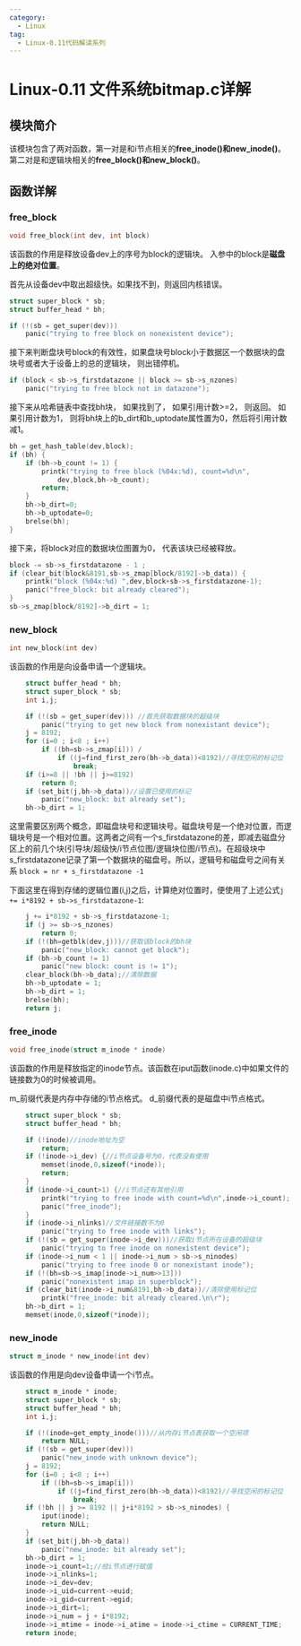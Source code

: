 ```yaml
---
category:
  - Linux
tag:
  - Linux-0.11代码解读系列
---
```


# Linux-0.11 文件系统bitmap.c详解

## 模块简介

该模块包含了两对函数，第一对是和i节点相关的**free_inode()**和**new_inode()**。第二对是和逻辑块相关的**free_block()**和**new_block()**。

## 函数详解

### free_block
```c
void free_block(int dev, int block)
```
该函数的作用是释放设备dev上的序号为block的逻辑块。 入参中的block是**磁盘上的绝对位置**。

首先从设备dev中取出超级快。如果找不到，则返回内核错误。
```c
struct super_block * sb;
struct buffer_head * bh;

if (!(sb = get_super(dev)))
    panic("trying to free block on nonexistent device");
```

接下来判断盘块号block的有效性，如果盘块号block小于数据区一个数据块的盘块号或者大于设备上的总的逻辑块， 则出错停机。
```c
if (block < sb->s_firstdatazone || block >= sb->s_nzones)
    panic("trying to free block not in datazone");
```

接下来从哈希链表中查找bh块， 如果找到了， 如果引用计数>=2， 则返回。 如果引用计数为1， 则将bh块上的b_dirt和b_uptodate属性置为0，然后将引用计数减1。
```c
bh = get_hash_table(dev,block);
if (bh) {
    if (bh->b_count != 1) {
        printk("trying to free block (%04x:%d), count=%d\n",
            dev,block,bh->b_count);
        return;
    }
    bh->b_dirt=0;
    bh->b_uptodate=0;
    brelse(bh);
}
```

接下来，将block对应的数据块位图置为0， 代表该块已经被释放。
```c
block -= sb->s_firstdatazone - 1 ;
if (clear_bit(block&8191,sb->s_zmap[block/8192]->b_data)) {
    printk("block (%04x:%d) ",dev,block+sb->s_firstdatazone-1);
    panic("free_block: bit already cleared");
}
sb->s_zmap[block/8192]->b_dirt = 1;
```

### new_block
```c
int new_block(int dev)
```
该函数的作用是向设备申请一个逻辑块。

```c
	struct buffer_head * bh;
	struct super_block * sb;
	int i,j;

	if (!(sb = get_super(dev))) //首先获取数据块的超级块
		panic("trying to get new block from nonexistant device");
	j = 8192;
	for (i=0 ; i<8 ; i++)
		if ((bh=sb->s_zmap[i])) /
			if ((j=find_first_zero(bh->b_data))<8192)//寻找空闲的标记位
				break;
	if (i>=8 || !bh || j>=8192)
		return 0;
	if (set_bit(j,bh->b_data))//设置已使用的标记
		panic("new_block: bit already set");
	bh->b_dirt = 1;
```

这里需要区别两个概念，即磁盘块号和逻辑块号。磁盘块号是一个绝对位置，而逻辑块号是一个相对位置。这两者之间有一个s_firstdatazone的差，即减去磁盘分区上的前几个块(引导块/超级快/i节点位图/逻辑块位图/i节点)。在超级块中s_firstdatazone记录了第一个数据块的磁盘号。所以，逻辑号和磁盘号之间有关系
```block = nr + s_firstdatazone -1	```

下面这里在得到存储的逻辑位置(i,j)之后，计算绝对位置时，便使用了上述公式```j += i*8192 + sb->s_firstdatazone-1```:
```c
	j += i*8192 + sb->s_firstdatazone-1;
	if (j >= sb->s_nzones)
		return 0;
	if (!(bh=getblk(dev,j)))//获取该block的bh块
		panic("new_block: cannot get block");
	if (bh->b_count != 1)
		panic("new block: count is != 1");
	clear_block(bh->b_data);//清除数据
	bh->b_uptodate = 1;
	bh->b_dirt = 1;
	brelse(bh);
	return j;
```
### free_inode
```c
void free_inode(struct m_inode * inode)
```
该函数的作用是释放指定的inode节点。该函数在iput函数(inode.c)中如果文件的链接数为0的时候被调用。

m_前缀代表是内存中存储的i节点格式。 d_前缀代表的是磁盘中i节点格式。

```c
	struct super_block * sb;
	struct buffer_head * bh;

	if (!inode)//inode地址为空
		return;
	if (!inode->i_dev) {//i节点设备号为0，代表没有使用
		memset(inode,0,sizeof(*inode));
		return;
	}
	if (inode->i_count>1) {//i节点还有其他引用
		printk("trying to free inode with count=%d\n",inode->i_count);
		panic("free_inode");
	}
	if (inode->i_nlinks)//文件链接数不为0
		panic("trying to free inode with links");
	if (!(sb = get_super(inode->i_dev)))//获取i节点所在设备的超级块
		panic("trying to free inode on nonexistent device");
	if (inode->i_num < 1 || inode->i_num > sb->s_ninodes)
		panic("trying to free inode 0 or nonexistant inode");
	if (!(bh=sb->s_imap[inode->i_num>>13]))
		panic("nonexistent imap in superblock");
	if (clear_bit(inode->i_num&8191,bh->b_data))//清除使用标记位
		printk("free_inode: bit already cleared.\n\r");
	bh->b_dirt = 1;
	memset(inode,0,sizeof(*inode));
```

### new_inode
```c
struct m_inode * new_inode(int dev)
```
该函数的作用是向dev设备申请一个i节点。

```c
	struct m_inode * inode;
	struct super_block * sb;
	struct buffer_head * bh;
	int i,j;

	if (!(inode=get_empty_inode()))//从内存i节点表获取一个空闲项
		return NULL;
	if (!(sb = get_super(dev)))
		panic("new_inode with unknown device");
	j = 8192;
	for (i=0 ; i<8 ; i++)
		if ((bh=sb->s_imap[i]))
			if ((j=find_first_zero(bh->b_data))<8192)//寻找空闲的标记位
				break;
	if (!bh || j >= 8192 || j+i*8192 > sb->s_ninodes) {
		iput(inode);
		return NULL;
	}
	if (set_bit(j,bh->b_data))
		panic("new_inode: bit already set");
	bh->b_dirt = 1;
	inode->i_count=1;//给i节点进行赋值
	inode->i_nlinks=1;
	inode->i_dev=dev;
	inode->i_uid=current->euid;
	inode->i_gid=current->egid;
	inode->i_dirt=1;
	inode->i_num = j + i*8192;
	inode->i_mtime = inode->i_atime = inode->i_ctime = CURRENT_TIME;
	return inode;
```